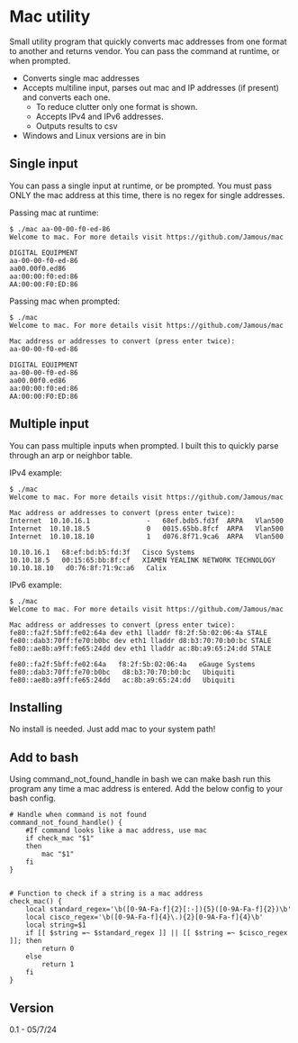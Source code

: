 Mac utility
===========

Small utility program that quickly converts mac addresses from one format to another and returns vendor.
You can pass the command at runtime, or when prompted.

* Converts single mac addresses
* Accepts multiline input, parses out mac and IP addresses (if present) and converts each one. 
    * To reduce clutter only one format is shown. 
    * Accepts IPv4 and IPv6 addresses.
    * Outputs results to csv
* Windows and Linux versions are in bin

Single input
------------
You can pass a single input at runtime, or be prompted. You must pass ONLY the mac address at this time, there is no regex for single addresses.

Passing mac at runtime:

```
$ ./mac aa-00-00-f0-ed-86
Welcome to mac. For more details visit https://github.com/Jamous/mac

DIGITAL EQUIPMENT
aa-00-00-f0-ed-86
aa00.00f0.ed86
aa:00:00:f0:ed:86
AA:00:00:F0:ED:86
```

Passing mac when prompted:
```
$ ./mac
Welcome to mac. For more details visit https://github.com/Jamous/mac

Mac address or addresses to convert (press enter twice):
aa-00-00-f0-ed-86

DIGITAL EQUIPMENT
aa-00-00-f0-ed-86
aa00.00f0.ed86
aa:00:00:f0:ed:86
AA:00:00:F0:ED:86
```

Multiple input
--------------
You can pass multiple inputs when prompted. I built this to quickly parse through an arp or neighbor table. 

IPv4 example:
```
$ ./mac
Welcome to mac. For more details visit https://github.com/Jamous/mac

Mac address or addresses to convert (press enter twice):
Internet  10.10.16.1              -   68ef.bdb5.fd3f  ARPA   Vlan500
Internet  10.10.18.5              0   0015.65bb.8fcf  ARPA   Vlan500
Internet  10.10.18.10             1   d076.8f71.9ca6  ARPA   Vlan500

10.10.16.1   68:ef:bd:b5:fd:3f   Cisco Systems
10.10.18.5   00:15:65:bb:8f:cf   XIAMEN YEALINK NETWORK TECHNOLOGY
10.10.18.10   d0:76:8f:71:9c:a6   Calix
```

IPv6 example:
```
$ ./mac
Welcome to mac. For more details visit https://github.com/Jamous/mac

Mac address or addresses to convert (press enter twice):
fe80::fa2f:5bff:fe02:64a dev eth1 lladdr f8:2f:5b:02:06:4a STALE
fe80::dab3:70ff:fe70:b0bc dev eth1 lladdr d8:b3:70:70:b0:bc STALE
fe80::ae8b:a9ff:fe65:24dd dev eth1 lladdr ac:8b:a9:65:24:dd STALE

fe80::fa2f:5bff:fe02:64a   f8:2f:5b:02:06:4a   eGauge Systems
fe80::dab3:70ff:fe70:b0bc   d8:b3:70:70:b0:bc   Ubiquiti
fe80::ae8b:a9ff:fe65:24dd   ac:8b:a9:65:24:dd   Ubiquiti
```

Installing
----------
No install is needed. Just add mac to your system path!


Add to bash
-----------
Using command_not_found_handle in bash we can make bash run this program any time a mac address is entered. Add the below config to your bash config.

```
# Handle when command is not found
command_not_found_handle() {
    #If command looks like a mac address, use mac
    if check_mac "$1"
    then
        mac "$1"
    fi
}


# Function to check if a string is a mac address
check_mac() {
    local standard_regex='\b([0-9A-Fa-f]{2}[:-]){5}([0-9A-Fa-f]{2})\b'
    local cisco_regex='\b([0-9A-Fa-f]{4}\.){2}[0-9A-Fa-f]{4}\b'
    local string=$1
    if [[ $string =~ $standard_regex ]] || [[ $string =~ $cisco_regex ]]; then
        return 0
    else
        return 1
    fi
}
```

Version
-------
0.1 - 05/7/24